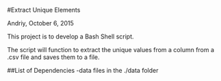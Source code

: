 #Extract Unique Elements

Andriy, October 6, 2015

This project is to develop a Bash Shell script.

The script will function to extract the unique values from a column from a .csv file and saves them to a file.

##List of Dependencies
-data files in the ./data folder

